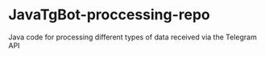 # JavaTgBot-proccessing-repo
Java code for processing different types of data received via the Telegram API

